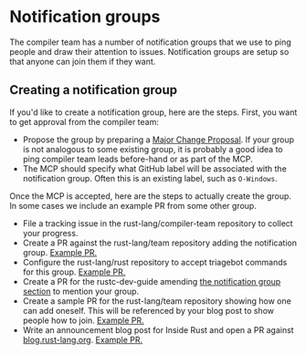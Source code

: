 # Notification groups

The compiler team has a number of notification groups that we use to
ping people and draw their attention to issues. Notification groups
are setup so that anyone can join them if they want.

## Creating a notification group

If you'd like to create a notification group, here are the steps.
First, you want to get approval from the compiler team:

* Propose the group by preparing a [Major Change Proposal][MCP].  If
  your group is not analogous to some existing group, it is probably
  a good idea to ping compiler team leads before-hand or as part of
  the MCP.
* The MCP should specify what GitHub label will be associated with the
  notification group. Often this is an existing label, such as
  `O-Windows`.
  
Once the MCP is accepted, here are the steps to actually create the group.
In some cases we include an example PR from some other group. 

* File a tracking issue in the rust-lang/compiler-team repository to collect
  your progress.
* Create a PR against the rust-lang/team repository adding the notification
  group. [Example PR.](https://github.com/rust-lang/team/pull/347)
* Configure the rust-lang/rust repository to accept triagebot commands
  for this group. [Example PR.](https://github.com/rust-lang/rust/pull/72706)
* Create a PR for the rustc-dev-guide amending [the notification group
  section](https://rustc-dev-guide.rust-lang.org/notification-groups/about.html)
  to mention your group.
* Create a sample PR for the rust-lang/team repository showing how one can add
  oneself. This will be referenced by your blog post to show people how to 
  join. [Example PR.](https://github.com/rust-lang/team/pull/140)
* Write an announcement blog post for Inside Rust and open a PR against
  [blog.rust-lang.org](https://github.com/rust-lang/blog.rust-lang.org).
  [Example PR.](https://github.com/rust-lang/blog.rust-lang.org/pull/615)

[MCP]: ./mcp.md
